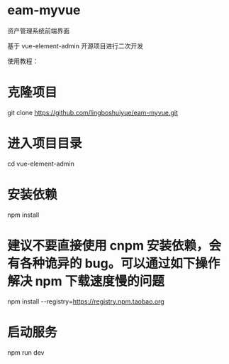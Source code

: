 # eam-myvue
资产管理系统前端界面

基于 vue-element-admin 开源项目进行二次开发

使用教程：
# 克隆项目
git clone https://github.com/lingboshuiyue/eam-myvue.git

# 进入项目目录
cd vue-element-admin

# 安装依赖
npm install

# 建议不要直接使用 cnpm 安装依赖，会有各种诡异的 bug。可以通过如下操作解决 npm 下载速度慢的问题
npm install --registry=https://registry.npm.taobao.org

# 启动服务
npm run dev